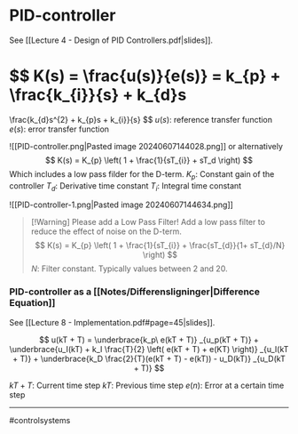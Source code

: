 # PID-controller
See [[Lecture 4 - Design of PID Controllers.pdf|slides]].

$$
K(s) = \frac{u(s)}{e(s)} = k_{p} + \frac{k_{i}}{s} + k_{d}s
=
\frac{k_{d}s^{2} + k_{p}s + k_{i}}{s}
$$
$u(s)$: reference transfer function
$e(s)$: error transfer function

![[PID-controller.png|Pasted image 20240607144028.png]]
or alternatively
$$
K(s) = K_{p} \left( 1 + \frac{1}{sT_{i}} + sT_d \right)
$$
Which includes a low pass filder for the D-term.
$K_p$: Constant gain of the controller
$T_d$: Derivative time constant
$T_i$: Integral time constant

![[PID-controller-1.png|Pasted image 20240607144634.png]]

>[!Warning] Please add a Low Pass Filter!
>Add a low pass filter to reduce the effect of noise on the D-term.
>$$
>K(s) = K_{p} \left( 1 + \frac{1}{sT_{i}} + \frac{sT_{d}}{1+ sT_{d}/N} \right)
>$$
>$N$: Filter constant. Typically values between 2 and 20.

### PID-controller as a [[Notes/Differensligninger|Difference Equation]]
See [[Lecture 8 - Implementation.pdf#page=45|slides]].

$$
u(kT + T) =
\underbrace{k_p\ e(kT + T)}
_{u_p(kT + T)}
+
\underbrace{u_I(kT) + k_I \frac{T}{2} \left( e(kT + T) + e(KT) \right)}
_{u_I(kT + T)}
+
\underbrace{k_D \frac{2}{T}(e(kT + T) - e(kT)) - u_D(kT)}
_{u_D(kT + T)}
$$

$kT + T$: Current time step
$kT$: Previous time step
$e(n)$: Error at a certain time step


---
#controlsystems
